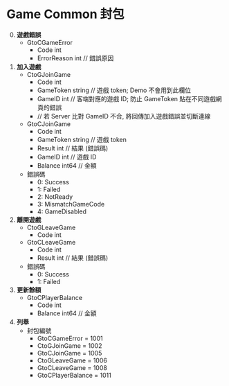 Game Common 封包
=========================
0. **遊戲錯誤**
	- GtoCGameError
		- Code int
		- ErrorReason int // 錯誤原因
0. **加入遊戲**
	- CtoGJoinGame
		- Code int
		- GameToken string // 遊戲 token; Demo 不會用到此欄位
		- GameID    int    // 客端對應的遊戲 ID; 防止 GameToken 貼在不同遊戲網頁的錯誤
		- // 若 Server 比對 GameID 不合, 將回傳加入遊戲錯誤並切斷連線
	- GtoCJoinGame
		- Code int
		- GameToken string // 遊戲 token
		- Result    int    // 結果 (錯誤碼)
		- GameID    int    // 遊戲 ID
		- Balance   int64  // 金額
	- 錯誤碼
		- 0: Success
		- 1: Failed
		- 2: NotReady
		- 3: MismatchGameCode
		- 4: GameDisabled
0. **離開遊戲**
	- CtoGLeaveGame
		- Code int
	- GtoCLeaveGame
		- Code int
		- Result int // 結果 (錯誤碼)
	- 錯誤碼
		- 0: Success
		- 1: Failed
0. **更新餘額**
	- GtoCPlayerBalance
		- Code int
		- Balance int64 // 金額
0. **列舉**
	- 封包編號
		- GtoCGameError     = 1001
		- CtoGJoinGame      = 1002
		- GtoCJoinGame      = 1005
		- CtoGLeaveGame     = 1006
		- GtoCLeaveGame     = 1008
		- GtoCPlayerBalance = 1011
